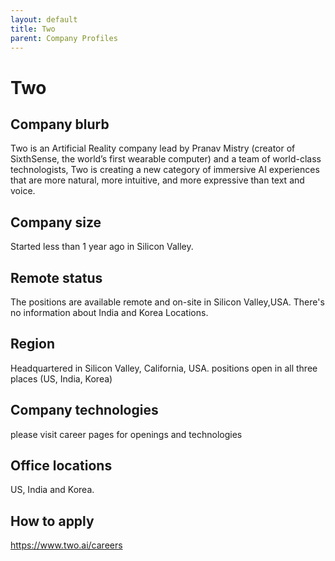 ```yaml
---
layout: default
title: Two
parent: Company Profiles
---
```


# Two

## Company blurb

Two is an Artificial Reality company lead by Pranav Mistry (creator of SixthSense, the world’s first wearable computer) and a team of world-class technologists, Two is creating a new category of immersive AI experiences that are more natural, more intuitive, and more expressive than text and voice.

## Company size 

Started less than 1 year ago in Silicon Valley.

## Remote status
The positions are available remote and on-site in Silicon Valley,USA. 
There's no information about India and Korea Locations. 

## Region

Headquartered in Silicon Valley, California, USA.
positions open in all three places (US, India, Korea)

## Company technologies

please visit career pages for openings and technologies

## Office locations

US, India and Korea.

## How to apply

https://www.two.ai/careers

